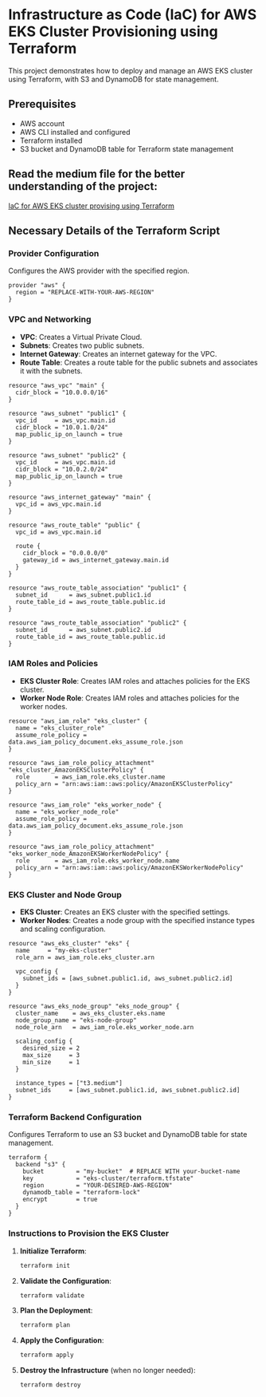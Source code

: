 # Infrastructure as Code (IaC) for AWS EKS Cluster Provisioning using Terraform

This project demonstrates how to deploy and manage an AWS EKS cluster using Terraform, with S3 and DynamoDB for state management.

## Prerequisites

- AWS account
- AWS CLI installed and configured
- Terraform installed
- S3 bucket and DynamoDB table for Terraform state management

## Read the medium file for the better understanding of the project:
[IaC for AWS EKS cluster provising using Terraform](https://carl-writes.medium.com/infrastructure-as-code-iac-for-aws-eks-cluster-provisioning-using-terraform-95ce0d0a890f)


## Necessary Details of the Terraform Script

### Provider Configuration

Configures the AWS provider with the specified region.

```hcl
provider "aws" {
  region = "REPLACE-WITH-YOUR-AWS-REGION"
}
```

### VPC and Networking

- **VPC**: Creates a Virtual Private Cloud.
- **Subnets**: Creates two public subnets.
- **Internet Gateway**: Creates an internet gateway for the VPC.
- **Route Table**: Creates a route table for the public subnets and associates it with the subnets.

```hcl
resource "aws_vpc" "main" {
  cidr_block = "10.0.0.0/16"
}

resource "aws_subnet" "public1" {
  vpc_id     = aws_vpc.main.id
  cidr_block = "10.0.1.0/24"
  map_public_ip_on_launch = true
}

resource "aws_subnet" "public2" {
  vpc_id     = aws_vpc.main.id
  cidr_block = "10.0.2.0/24"
  map_public_ip_on_launch = true
}

resource "aws_internet_gateway" "main" {
  vpc_id = aws_vpc.main.id
}

resource "aws_route_table" "public" {
  vpc_id = aws_vpc.main.id

  route {
    cidr_block = "0.0.0.0/0"
    gateway_id = aws_internet_gateway.main.id
  }
}

resource "aws_route_table_association" "public1" {
  subnet_id      = aws_subnet.public1.id
  route_table_id = aws_route_table.public.id
}

resource "aws_route_table_association" "public2" {
  subnet_id      = aws_subnet.public2.id
  route_table_id = aws_route_table.public.id
}
```

### IAM Roles and Policies

- **EKS Cluster Role**: Creates IAM roles and attaches policies for the EKS cluster.
- **Worker Node Role**: Creates IAM roles and attaches policies for the worker nodes.

```hcl
resource "aws_iam_role" "eks_cluster" {
  name = "eks_cluster_role"
  assume_role_policy = data.aws_iam_policy_document.eks_assume_role.json
}

resource "aws_iam_role_policy_attachment" "eks_cluster_AmazonEKSClusterPolicy" {
  role       = aws_iam_role.eks_cluster.name
  policy_arn = "arn:aws:iam::aws:policy/AmazonEKSClusterPolicy"
}

resource "aws_iam_role" "eks_worker_node" {
  name = "eks_worker_node_role"
  assume_role_policy = data.aws_iam_policy_document.eks_assume_role.json
}

resource "aws_iam_role_policy_attachment" "eks_worker_node_AmazonEKSWorkerNodePolicy" {
  role       = aws_iam_role.eks_worker_node.name
  policy_arn = "arn:aws:iam::aws:policy/AmazonEKSWorkerNodePolicy"
}
```

### EKS Cluster and Node Group

- **EKS Cluster**: Creates an EKS cluster with the specified settings.
- **Worker Nodes**: Creates a node group with the specified instance types and scaling configuration.

```hcl
resource "aws_eks_cluster" "eks" {
  name     = "my-eks-cluster"
  role_arn = aws_iam_role.eks_cluster.arn

  vpc_config {
    subnet_ids = [aws_subnet.public1.id, aws_subnet.public2.id]
  }
}

resource "aws_eks_node_group" "eks_node_group" {
  cluster_name    = aws_eks_cluster.eks.name
  node_group_name = "eks-node-group"
  node_role_arn   = aws_iam_role.eks_worker_node.arn

  scaling_config {
    desired_size = 2
    max_size     = 3
    min_size     = 1
  }

  instance_types = ["t3.medium"]
  subnet_ids     = [aws_subnet.public1.id, aws_subnet.public2.id]
}
```

### Terraform Backend Configuration

Configures Terraform to use an S3 bucket and DynamoDB table for state management.

```hcl
terraform {
  backend "s3" {
    bucket         = "my-bucket"  # REPLACE WITH your-bucket-name
    key            = "eks-cluster/terraform.tfstate"
    region         = "YOUR-DESIRED-AWS-REGION"
    dynamodb_table = "terraform-lock"
    encrypt        = true
  }
}
```

### Instructions to Provision the EKS Cluster

1. **Initialize Terraform**:
    ```sh
    terraform init
    ```

2. **Validate the Configuration**:
    ```sh
    terraform validate
    ```

3. **Plan the Deployment**:
    ```sh
    terraform plan
    ```

4. **Apply the Configuration**:
    ```sh
    terraform apply
    ```

5. **Destroy the Infrastructure** (when no longer needed):
    ```sh
    terraform destroy
    ```


